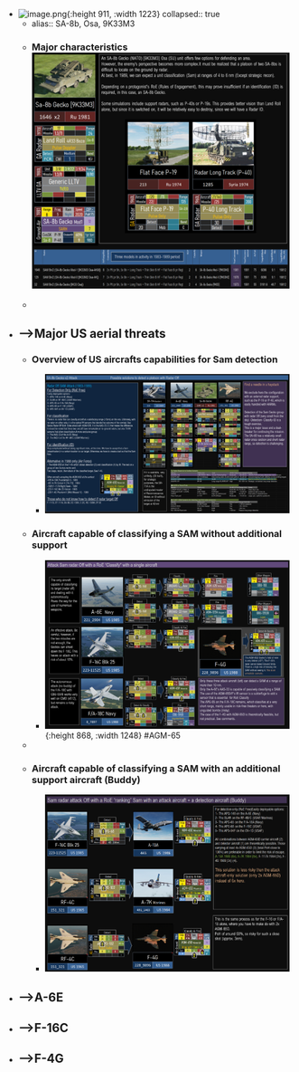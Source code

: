 - ![image.png](../assets/image_1754725976385_0.png){:height 911, :width 1223}
  collapsed:: true
	- alias:: SA-8b, Osa, 9K33M3
	- ### Major characteristics ![image.png](../assets/image_1754739090556_0.png)
	-
- ## -->Major US aerial threats
	- ### Overview of US aircrafts capabilities for Sam detection
		- ![image.png](../assets/image_1754755218151_0.png)
	- ### Aircraft capable of classifying a SAM without additional support
		- ![image.png](../assets/image_1754754742603_0.png){:height 868, :width 1248} #AGM-65
	-
	- ### Aircraft capable of classifying a SAM with an additional support  aircraft (Buddy)
		- ![image.png](../assets/image_1754759832191_0.png)
- ## -->A-6E
- ## -->F-16C
- ## -->F-4G